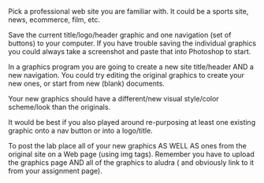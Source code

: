<p>Pick a professional web site you are familiar with. It could be a sports site, news, ecommerce, film,  etc.</p>


<p>Save the current title/logo/header graphic and one navigation (set of buttons) to your computer. If you have trouble saving the individual graphics you could always take a screenshot and paste that into Photoshop to start.</p>

<p>In a graphics program you are going to create a new site title/header AND a new navigation. You could try editing the original graphics to create your new ones, or start from new (blank) documents.</p>

<p>Your new graphics should have a different/new visual style/color scheme/look than the originals.</p>

<p>It would be best if you also played around re-purposing at least one existing graphic onto a nav button or into a logo/title.</p>

<p>To post the lab place all of your new graphics AS WELL AS ones from the original site on a Web page (using img tags). Remember you have to upload the graphics page AND all of the graphics to aludra ( and obviously link to it from  your assignment page).</p>
 